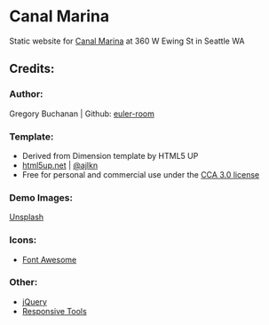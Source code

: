 # Canal Marina
Static website for [Canal Marina](http://canal-marina.com) at 360 W Ewing St in Seattle WA
## Credits:
###  Author: 
Gregory Buchanan | Github: [euler-room](https://github.com/euler-room)

### Template:
- Derived from Dimension template by HTML5 UP
- [html5up.net](https://html5up.net) | [@ajlkn](https://x.com/ajlkn)
- Free for personal and commercial use under the [CCA 3.0 license](https://html5up.net/license)

### Demo Images:
[Unsplash](https://unsplash.com)

### Icons:
- [Font Awesome](https://fontawesome.io)

### Other:
- [jQuery](https://jquery.com)
- [Responsive Tools](http://github.com/ajlkn/responsive-tools)
